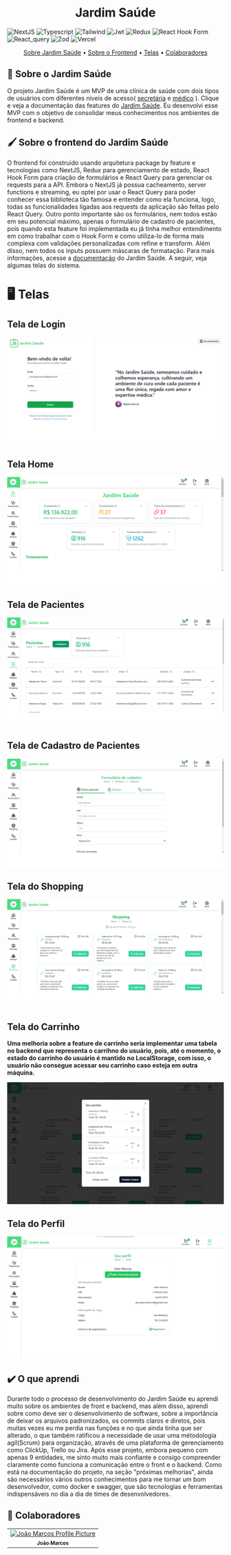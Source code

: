 [TYPESCRIPT__BADGE]: https://img.shields.io/badge/typescript-D4FAFF?style=for-the-badge&logo=typescript
[JSONWEBTOKEN_BADGE]:https://img.shields.io/badge/JWT-black?style=for-the-badge&logo=JSON%20web%20tokens
[ZOD_BADGE]:https://img.shields.io/badge/zod-%233068b7.svg?style=for-the-badge&logo=zod&logoColor=white
[VERCEL_BADGE]:https://img.shields.io/badge/vercel-%23000000.svg?style=for-the-badge&logo=vercel&logoColor=white
[NEXTJS_BADGE]:https://img.shields.io/badge/Next-black?style=for-the-badge&logo=next.js&logoColor=white
[REACT_HOOK_FORM_BADGE]:https://img.shields.io/badge/React%20Hook%20Form-%23EC5990.svg?style=for-the-badge&logo=reacthookform&logoColor=white
[REDUX_TOOLKIT_BADGE]:https://img.shields.io/badge/redux-%23593d88.svg?style=for-the-badge&logo=redux&logoColor=white
[REACT_QUERY_BADGE]:https://img.shields.io/badge/-React%20Query-FF4154?style=for-the-badge&logo=react%20query&logoColor=white
[TAILWIND_BADGE]:https://img.shields.io/badge/tailwindcss-%2338B2AC.svg?style=for-the-badge&logo=tailwind-css&logoColor=white

<h1 align="center" style="font-weight: bold;">Jardim Saúde</h1>

![NextJS][NEXTJS_BADGE]
![Typescript][TYPESCRIPT__BADGE]
![Tailwind][TAILWIND_BADGE]
![Jwt][JSONWEBTOKEN_BADGE]
![Redux][REDUX_TOOLKIT_BADGE]
![React Hook Form][REACT_HOOK_FORM_BADGE]
![React_query][REACT_QUERY_BADGE]
![Zod][ZOD_BADGE]
![Vercel][VERCEL_BADGE]

<p align="center">
 <a href="#about">Sobre Jardim Saúde</a> •
  <a href="#frontend">Sobre o Frontend</a> •
  <a href="#screens">Telas</a> •
 <a href="#colab">Colaboradores</a>
</p>

<h2 id="about">📖 Sobre o Jardim Saúde</h2>
O projeto Jardim Saúde é um MVP de uma clínica de saúde com dois tipos de usuários
com diferentes níveis de acesso(
     <a href="https://jardim-saude-doc.vercel.app/#secretarias">secretária</a>
     e
    <a href="https://jardim-saude-doc.vercel.app/#medicos">médico</a>
    ). Clique e veja a documentação das features do <a href="https://jardim-saude-doc.vercel.app/">Jardim Saúde</a>. Eu desenvolvi esse MVP com o objetivo de consolidar meus conhecimentos nos ambientes de frontend e backend.

<h2 id="frontend">🖌️ Sobre o frontend do Jardim Saúde</h2>
O frontend foi construido usando arquitetura package by feature e tecnologias como NextJS, Redux para gerenciamento de estado, React Hook Form
para criação de formulários e React Query para gerenciar os requests para a API. Embora o NextJS
já possua cacheamento, server functions e streaming, eu optei por usar o React Query para poder conhecer
essa biblioteca tão famosa e entender como ela funciona, logo, todas as funcionalidades ligadas aos requests da aplicação são feitas pelo React Query. Outro ponto importante são os formulários, nem todos estão em seu potencial máximo, apenas o formulário de cadastro de pacientes, pois quando esta feature foi implementada eu já tinha melhor entendimento em como trabalhar com o Hook Form e como utiliza-lo de forma mais complexa com validações personalizadas com refine e transform. Além disso, nem todos os inputs possuem máscaras de formatação. Para mais informações, acesse a <a  href="https://jardim-saude-doc.vercel.app/">documentação</a> do Jardim Saúde. A seguir, veja algumas telas do sistema.

<h1 id="screens">🖥️ Telas</h1>

<h2>Tela de Login</h2>

<img src="./public/tela_login.png"/>

<h2>Tela Home</h2>

<img src="./public/tela_home.png"/>

<h2>Tela de Pacientes</h2>

<img src="./public/tela_pacientes.png"/>

<h2>Tela de Cadastro de Pacientes</h2>

<img src="./public/tela_pacientes_form.png"/>

<h2>Tela do Shopping</h2>

<img src="./public/tela_shopping.png"/>

<h2>Tela do Carrinho</h2>
<p>
  <b>Uma melhoria sobre a feature de carrinho seria implementar uma tabela no backend que representa o carrihno do usuário, pois, até o momento, o estado do carrinho do usuário é mantido no LocalStorage, com isso, o usuário não consegue acessar seu carrinho caso esteja em outra máquina.</b>
</p>

<img src="./public/tela_carrrinho.png"/>


<h2>Tela do Perfil</h2>

<img src="./public/tela_perfil.png"/>

<h2>✔️ O que aprendi</h2>
Durante todo o processo de desenvolvimento do Jardim Saúde eu aprendi muito sobre os ambientes de front e backend, mas além disso, aprendi sobre como deve ser o desenvolvimento de software, sobre a importância de deixar os arquivos padronizados, os commits claros e diretos, pois muitas vezes eu me perdia nas funções e no que ainda tinha que ser alterado, o que também ratificou a necessidade de usar uma métodologia agil(Scrum) para organização, através de uma plataforma de gerenciamento como ClickUp, Trello ou Jira. Após esse projeto, embora pequeno com apenas 9 entidades, me sinto muito mais confiante e consigo compreender claramente como funciona a comunicação entre o front e o backend. Como está na documentação do projeto, na seção "próximas melhorias", ainda são necessários vários outros conhecimentos para me tornar um bom desenvolvedor, como docker e swagger, que são tecnologias e ferramentas indispensáveis no dia a dia de times de desenvolvedores.


<h2 id="colab">🤝 Colaboradores</h2>

<table>
  <tr>
    <td align="center">
      <a href="#">
        <img src="https://avatars.githubusercontent.com/u/86919788?s=400&u=73dc71cd30d55a2a6992434df0fbd0c2bd877298&v=4" width="100px;" alt="João Marcos Profile Picture"/><br>
        <sub>
          <b>João Marcos</b>
        </sub>
      </a>
    </td>
  </tr>
</table>
